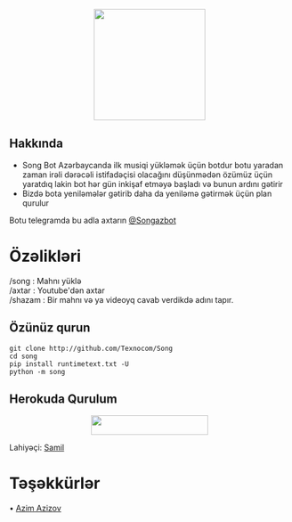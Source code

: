 <p align="center">
  <img src="https://telegra.ph/file/ffef3464135401c0e3731.png" width="200" height="200">
</p>



## Hakkında

- Song Bot Azərbaycanda ilk musiqi yükləmək üçün botdur botu yaradan zaman irəli dərəcəli istifadəçisi olacağını düşünmədən özümüz üçün yaratdıq lakin bot hər gün inkişaf etməyə başladı və bunun ardını gətirir
- Bizdə bota yeniləmələr gətirib daha da yeniləmə gətirmək üçün plan qurulur


Botu telegramda bu adla axtarın [@Songazbot](https://t.me/Songazbot)


# Özəlikləri

/song  : Mahnı yüklə <br>
/axtar  : Youtube'dən axtar <br>
/shazam : Bir mahnı və ya videoyq cavab verdikdə adını tapır.


## Özünüz qurun

```
git clone http://github.com/Texnocom/Song
cd song
pip install runtimetext.txt -U
python -m song
```


## Herokuda Qurulum

<p align="center"><a href="https://heroku.com/deploy?template=https://github.com/Texnocom/Song"> <img src="https://img.shields.io/badge/Deploy%20To%20Heroku-blueviolet?style=for-the-badge&logo=heroku" width="210" height="34.45"/></a></p>



Lahiyəçi: [Samil](https://t.me/samil)

# Təşəkkürlər
 • [Azim Azizov](https://github.com/azimazizov9150)


